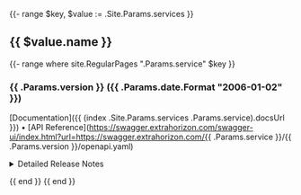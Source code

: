 

{{- range $key, $value := .Site.Params.services }}


## {{ $value.name }}

{{- range where site.RegularPages ".Params.service" $key }}
### {{ .Params.version }} ({{ .Params.date.Format "2006-01-02" }})
[Documentation]({{ (index .Site.Params.services .Params.service).docsUrl }}) • [API Reference](https://swagger.extrahorizon.com/swagger-ui/index.html?url=https://swagger.extrahorizon.com/{{ .Params.service }}/{{ .Params.version }}/openapi.yaml)

<details>
<summary>Detailed Release Notes</summary>
{{ .RawContent }}
</details>

{{ end }}
{{ end }}
